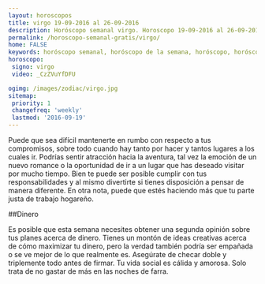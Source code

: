 ```yaml
---
layout: horoscopos
title: virgo 19-09-2016 al 26-09-2016 
description: Horóscopo semanal virgo. Horoscopo 19-09-2016 al 26-09-2016. Horoscopos univision gratis
permalink: /horoscopo-semanal-gratis/virgo/
home: FALSE
keywords: horóscopo semanal, horóscopo de la semana, horóscopo, horóscopo gratis,horóscopos, horóscopo esperanza gracia, horoscopos virgo la semana, horóscopos gratis, Tarot, Astrologia, Zodíaco, virgo, horoscopo gratis
horoscopo:
 signo: virgo
 video: _CzZVuYfDFU

ogimg: /images/zodiac/virgo.jpg
sitemap:
 priority: 1
 changefreq: 'weekly'
 lastmod: '2016-09-19'
---
```



Puede que sea difícil mantenerte en rumbo con respecto a tus compromisos, sobre todo cuando hay tanto por hacer y tantos lugares a los cuales ir. Podrías sentir atracción hacia la aventura, tal vez la emoción de un nuevo romance o la oportunidad de ir a un lugar que has deseado visitar por mucho tiempo. Bien te puede ser posible cumplir con tus responsabilidades y al mismo divertirte si tienes disposición a pensar de manera diferente. En otra nota, puede que estés haciendo más que tu parte justa de trabajo hogareño.

##Dinero

Es posible  que esta semana necesites obtener una segunda opinión sobre tus planes acerca de dinero. Tienes un montón de ideas creativas acerca de cómo maximizar tu dinero, pero la verdad también podría ser empañada o se ve mejor de lo que realmente es. Asegúrate de checar doble y triplemente todo antes de firmar. Tu vida social es cálida y amorosa. Solo trata de no gastar de más en las noches de farra.